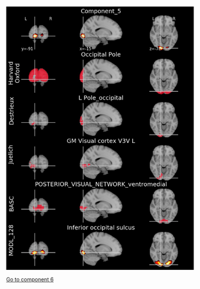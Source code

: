 ![5](preliminary/5.jpg "Component 5")

[Go to component 6](https://parietal-inria.github.io/MODL_atlas/512/6 "Component 6")
